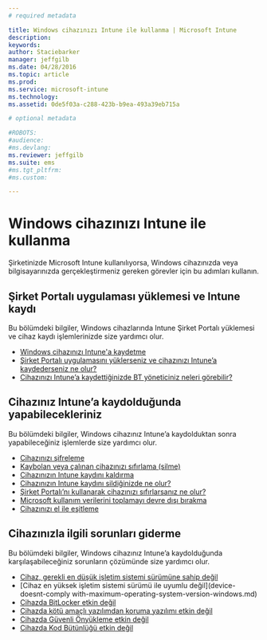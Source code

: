 ```yaml
---
# required metadata

title: Windows cihazınızı Intune ile kullanma | Microsoft Intune
description:
keywords:
author: Staciebarker
manager: jeffgilb
ms.date: 04/28/2016
ms.topic: article
ms.prod:
ms.service: microsoft-intune
ms.technology:
ms.assetid: 0de5f03a-c288-423b-b9ea-493a39eb715a

# optional metadata

#ROBOTS:
#audience:
#ms.devlang:
ms.reviewer: jeffgilb
ms.suite: ems
#ms.tgt_pltfrm:
#ms.custom:

---
```


# Windows cihazınızı Intune ile kullanma

Şirketinizde Microsoft Intune kullanılıyorsa, Windows cihazınızda veya bilgisayarınızda gerçekleştirmeniz gereken görevler için bu adımları kullanın.

## Şirket Portalı uygulaması yüklemesi ve Intune kaydı

Bu bölümdeki bilgiler, Windows cihazlarında Intune Şirket Portalı yüklemesi ve cihaz kaydı işlemlerinizde size yardımcı olur.

- [Windows cihazınızı Intune'a kaydetme](enroll-your-device-in-intune-windows.md)</br>
- [Şirket Portalı uygulamasını yüklerseniz ve cihazınızı Intune’a kaydederseniz ne olur?](what-happens-if-you-install-the-company-portal-app-and-enroll-your-device-in-intune-windows.md)</br>
- [Cihazınızı Intune’a kaydettiğinizde BT yöneticiniz neleri görebilir?](what-can-your-it-administrator-see-when-you-enroll-your-device-in-intune-windows.md)

## Cihazınız Intune’a kaydolduğunda yapabilecekleriniz

Bu bölümdeki bilgiler, Windows cihazınız Intune’a kaydolduktan sonra yapabileceğiniz işlemlerde size yardımcı olur.

- [Cihazınızı şifreleme](encrypt-your-device-windows.md)</br>
- [Kaybolan veya çalınan cihazınızı sıfırlama (silme)](reset-erase-your-lost-or-stolen-device-windows.md)</br>
- [Cihazınızın Intune kaydını kaldırma](unenroll-your-device-from-intune-windows.md)</br>
- [Cihazınızın Intune kaydını sildiğinizde ne olur?](what-happens-if-you-unenroll-your-device-from-intune-windows.md)</br>
- [Şirket Portalı’nı kullanarak cihazınızı sıfırlarsanız ne olur?](what-happens-if-you-reset-your-device-using-the-company-portal-windows.md)</br>
- [Microsoft kullanım verilerini toplamayı devre dışı bırakma](turn-off-microsoft-usage-data-collection-windows.md)</br>
- [Cihazınızı el ile eşitleme](sync-your-device-manually-windows.md)

## Cihazınızla ilgili sorunları giderme

Bu bölümdeki bilgiler, Windows cihazınız Intune’a kaydolduğunda karşılaşabileceğiniz sorunların çözümünde size yardımcı olur.

- [Cihaz, gerekli en düşük işletim sistemi sürümüne sahip değil](device-doesnt-have-the-required-minimum-operating-system-version-windows.md)</br>
- [Cihaz en yüksek işletim sistemi sürümü ile uyumlu değil](device-doesnt-comply with-maximum-operating-system-version-windows.md)</br>
- [Cihazda BitLocker etkin değil](device-doesnt-have-bitlocker-enabled-windows.md)</br>
- [Cihazda kötü amaçlı yazılımdan koruma yazılımı etkin değil](device-doesnt-have-antimalware-software-enabled-windows.md)</br>
- [Cihazda Güvenli Önyükleme etkin değil](device-doesnt-have-secure-boot-enabled-windows.md)</br>
- [Cihazda Kod Bütünlüğü etkin değil](device-doesnt-have-code-integrity-enabled-windows.md)




<!--HONumber=May16_HO2-->


